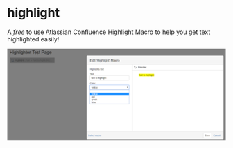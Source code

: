 # highlight
A *free* to use Atlassian Confluence Highlight Macro to help you get text highlighted easily!

![Overview Image](https://github.com/mslattery/highlight/blob/master/Highligher-Overview.png)
